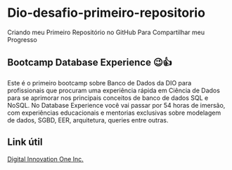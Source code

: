 # Dio-desafio-primeiro-repositorio
Criando meu Primeiro Repositório no GitHub Para Compartilhar meu Progresso
## Bootcamp Database Experience 😉👍
Este é o primeiro bootcamp sobre Banco de Dados da DIO para profissionais que procuram uma experiência rápida em Ciência de Dados para se aprimorar nos principais conceitos de banco de dados SQL e NoSQL. No Database Experience você vai passar por 54 horas de imersão, com experiências educacionais e mentorias exclusivas sobre modelagem de dados, SGBD, EER, arquitetura, queries entre outras.

## Link útil
[ Digital Innovation One Inc.](https://www.dio.me/)
